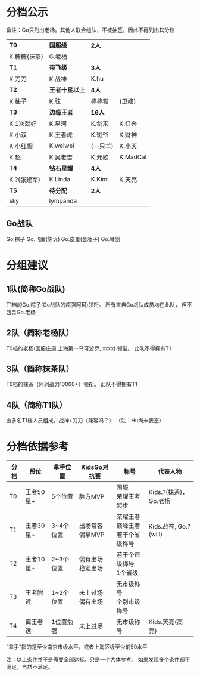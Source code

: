 # 分档公示

备注：Go只列出老杨。其他人联合组队，不被抽签，因此不再列出其分档


|||||
|----|----|----|----|
|**T0**|**国服级**|**2人**||
|K.糖糖(抹茶)| G.老杨|||
|**T1**|**带飞级**|**3人**||
|K.刀刀|K.战神|K.hu|
|**T2**|**王者十星以上**|**4人**||
|K.柚子|K.弦|棒棒糖|(卫峰)|
|**T3**|**边缘王者**|**16人**|
|K.1次就好|K.星河|K.剑来|K.狂奔|
|K.小双|K.王者虎|K.斑爷|K.财神|
|K.小红帽|K.weiwei|(一只羊)|K.小天|
|K.超|K.吴老吉|K.元歌|K.MadCat|
|**T4**|**钻石星耀**|**4人**||
|K.?(张建军)|K.Linda|K.Kimi|K.天亮|
|**T5**|**待分配**|**2人**||
|sky|lympanda|||

## Go战队
Go.粽子
Go.飞廉(陈诉)
Go.皮蛋(金凌子)
Go.琴剑

# 分组建议

## 1队(简称Go战队)
T1档的Go.粽子(Go战队的超强阿珂)领衔。 所有来自Go战队成员均在此队， 但不包含Go.老杨

## 2队（简称老杨队）
T0档的老杨(国服庄周,上海第一马可波罗, xxxx) 领衔。 此队不得拥有T1

## 3队（简称抹茶队）
T0档的抹茶（阿珂战力10000+）领衔。 此队不得拥有T1

## 4队（简称T1队）
由多名T1档人员组成。战神+刀刀（兼容吗？） （注：Hu尚未表态）


# 分档依据参考

|分档|段位|拿手位置|KidsGo对抗赛|称号|代表人物
|----|----|----|----|----|---|
|T0  |王者50星+|5个位置|胜方MVP | 国服<br>荣耀王者起步 | Kids.?(抹茶)，Go.老杨 |
|T1  |王者30星+|3~4个位置|出场常客<br>偶拿MVP | 荣耀王者<br>巅峰王者<br>若干个省级称号 | Kids.战神, Go.? (will) | 
|T2  |王者10星+|2~3个位置|偶有出场<br>稳定出场 | 若干个市级称号<br>1个省级 | | 
|T3  |王者附近 |1~2个位置|未上过场<br>偶有出场 | 无市级称号<br>个别市级称号 | |
|T4  |离王者远 |1位置勉强|未上过场<br> | 无市级称号 | Kids.天亮(高亮) |

“拿手”指的是至少南京市级水平，或者上海区级至少前50水平

注：以上条件并不是需要全部达标，只是一个大体参考。 如果发现多个条件都不满足，自然不满足。
